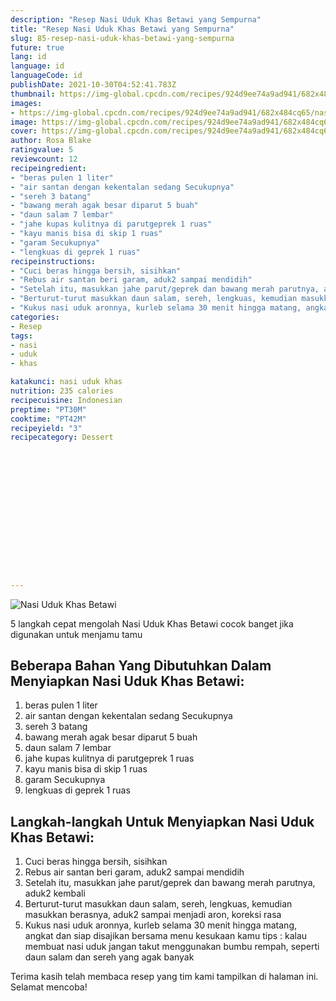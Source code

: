 ```yaml
---
description: "Resep Nasi Uduk Khas Betawi yang Sempurna"
title: "Resep Nasi Uduk Khas Betawi yang Sempurna"
slug: 85-resep-nasi-uduk-khas-betawi-yang-sempurna
future: true
lang: id
language: id
languageCode: id
publishDate: 2021-10-30T04:52:41.783Z 
thumbnail: https://img-global.cpcdn.com/recipes/924d9ee74a9ad941/682x484cq65/nasi-uduk-khas-betawi-foto-resep-utama.webp
images:
- https://img-global.cpcdn.com/recipes/924d9ee74a9ad941/682x484cq65/nasi-uduk-khas-betawi-foto-resep-utama.webp
image: https://img-global.cpcdn.com/recipes/924d9ee74a9ad941/682x484cq65/nasi-uduk-khas-betawi-foto-resep-utama.webp
cover: https://img-global.cpcdn.com/recipes/924d9ee74a9ad941/682x484cq65/nasi-uduk-khas-betawi-foto-resep-utama.webp
author: Rosa Blake
ratingvalue: 5
reviewcount: 12
recipeingredient:
- "beras pulen 1 liter"
- "air santan dengan kekentalan sedang Secukupnya"
- "sereh 3 batang"
- "bawang merah agak besar diparut 5 buah"
- "daun salam 7 lembar"
- "jahe kupas kulitnya di parutgeprek 1 ruas"
- "kayu manis bisa di skip 1 ruas"
- "garam Secukupnya"
- "lengkuas di geprek 1 ruas"
recipeinstructions:
- "Cuci beras hingga bersih, sisihkan"
- "Rebus air santan beri garam, aduk2 sampai mendidih"
- "Setelah itu, masukkan jahe parut/geprek dan bawang merah parutnya, aduk2 kembali"
- "Berturut-turut masukkan daun salam, sereh, lengkuas, kemudian masukkan berasnya, aduk2 sampai menjadi aron, koreksi rasa"
- "Kukus nasi uduk aronnya, kurleb selama 30 menit hingga matang, angkat dan siap disajikan bersama menu kesukaan kamu tips : kalau membuat nasi uduk jangan takut menggunakan bumbu rempah, seperti daun salam dan sereh yang agak banyak"
categories:
- Resep
tags:
- nasi
- uduk
- khas

katakunci: nasi uduk khas 
nutrition: 235 calories
recipecuisine: Indonesian
preptime: "PT30M"
cooktime: "PT42M"
recipeyield: "3"
recipecategory: Dessert


     
    
    
    
    
    
    
    
    
    
    
      
    
---
```



![Nasi Uduk Khas Betawi](https://img-global.cpcdn.com/recipes/924d9ee74a9ad941/682x484cq65/nasi-uduk-khas-betawi-foto-resep-utama.webp)

5 langkah cepat mengolah  Nasi Uduk Khas Betawi cocok banget jika digunakan untuk menjamu tamu

<!--inarticleads1-->

## Beberapa Bahan Yang Dibutuhkan Dalam Menyiapkan Nasi Uduk Khas Betawi:

1. beras pulen 1 liter
1. air santan dengan kekentalan sedang Secukupnya
1. sereh 3 batang
1. bawang merah agak besar diparut 5 buah
1. daun salam 7 lembar
1. jahe kupas kulitnya di parutgeprek 1 ruas
1. kayu manis bisa di skip 1 ruas
1. garam Secukupnya
1. lengkuas di geprek 1 ruas



<!--inarticleads2-->

## Langkah-langkah Untuk Menyiapkan Nasi Uduk Khas Betawi:

1. Cuci beras hingga bersih, sisihkan
1. Rebus air santan beri garam, aduk2 sampai mendidih
1. Setelah itu, masukkan jahe parut/geprek dan bawang merah parutnya, aduk2 kembali
1. Berturut-turut masukkan daun salam, sereh, lengkuas, kemudian masukkan berasnya, aduk2 sampai menjadi aron, koreksi rasa
1. Kukus nasi uduk aronnya, kurleb selama 30 menit hingga matang, angkat dan siap disajikan bersama menu kesukaan kamu tips : kalau membuat nasi uduk jangan takut menggunakan bumbu rempah, seperti daun salam dan sereh yang agak banyak




Terima kasih telah membaca resep yang tim kami tampilkan di halaman ini. Selamat mencoba!
